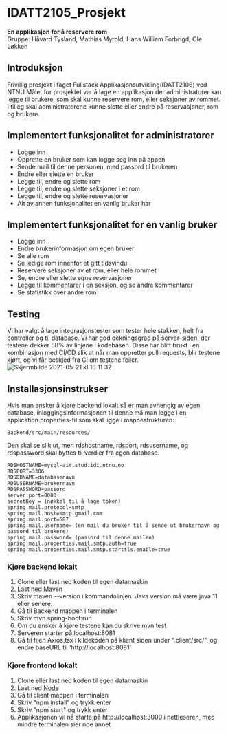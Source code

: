 # IDATT2105_Prosjekt
**En applikasjon for å reservere rom**<br>
Gruppe: Håvard Tysland, Mathias Myrold, Hans William Forbrigd, Ole Løkken

## Introduksjon
Frivillig prosjekt i faget Fullstack Applikasjonsutvikling(IDATT2106) ved NTNU
Målet for prosjektet var å lage en applikasjon der administratorer kan legge til brukere, som skal kunne reservere rom, eller seksjoner av rommet. I tilleg skal administratorene kunne slette eller endre på reservasjoner, rom og brukere.

## Implementert funksjonalitet for administratorer
  - Logge inn
  - Opprette en bruker som kan logge seg inn på appen
  - Sende mail til denne personen, med passord til brukeren
  - Endre eller slette en bruker
  - Legge til, endre og slette rom
  - Legge til, endre og slette seksjoner i et rom
  - Legge til, endre og slette reservasjoner
  - Alt av annen funksjonalitet en vanlig bruker har


## Implementert funksjonalitet for en vanlig bruker
  - Logge inn
  - Endre brukerinformasjon om egen bruker
  - Se alle rom
  - Se ledige rom innenfor et gitt tidsvindu
  - Reservere seksjoner av et rom, eller hele rommet
  - Se, endre eller slette egne reservasjoner
  - Legge til kommentarer i en seksjon, og se andre kommentarer
  - Se statistikk over andre rom

## Testing
Vi har valgt å lage integrasjonstester som tester hele stakken, helt fra controller og til database. Vi har god dekningsgrad på server-siden, der testene dekker 58% av linjene i kodebasen. Disse har blitt brukt i en kombinasjon med CI/CD slik at når man oppretter pull requests, blir testene kjørt, og vi får beskjed fra CI om testene feiler. 
![Skjermbilde 2021-05-21 kl  16 11 32](https://user-images.githubusercontent.com/55196403/119150974-3936af80-ba4f-11eb-8b25-39afc81a85df.png)


## Installasjonsinstrukser
Hvis man ønsker å kjøre backend lokalt så er man avhengig av egen database, inloggingsinformasjonen til denne må man legge i en application.properties-fil som skal ligge i mappestrukturen: 

```Backend/src/main/resources/```

Den skal se slik ut, men rdshostname, rdsport, rdsusername, og rdspassword skal byttes til verdier fra egen database.

```
RDSHOSTNAME=mysql-ait.stud.idi.ntnu.no
RDSPORT=3306
RDSDBNAME=databasenavn
RDSUSERNAME=brukernavn
RDSPASSWORD=passord
server.port=8080
secretKey = (nøkkel til å lage token)
spring.mail.protocol=smtp
spring.mail.host=smtp.gmail.com
spring.mail.port=587
spring.mail.username= (en mail du bruker til å sende ut brukernavn og passord til brukere)
spring.mail.password= (passord til denne mailen)
spring.mail.properties.mail.smtp.auth=true
spring.mail.properties.mail.smtp.starttls.enable=true
```

### Kjøre backend lokalt
  1. Clone eller last ned koden til egen datamaskin
  2. Last ned [Maven](https://maven.apache.org/)
  3. Skriv maven --version i kommandolinjen. Java version må være java 11 eller senere.
  4. Gå til Backend mappen i terminalen
  5. Skriv mvn spring-boot:run
  6. Om du ønsker å kjøre testene kan du skrive mvn test
  7. Serveren starter på localhost:8081 
  8. Gå til filen Axios.tsx i kildekoden på klient siden under ".client/src/", og endre baseURL til 'http://localhost:8081'

### Kjøre frontend lokalt
  1. Clone eller last ned koden til egen datamaskin
  2. Last ned [Node](https://nodejs.org/en/)
  3. Gå til client mappen i terminalen
  4. Skriv "npm install" og trykk enter
  5. Skriv "npm start" og trykk enter
  6. Applikasjonen vil nå starte på http://localhost:3000 i nettleseren, med mindre terminalen sier noe annet
 




  
